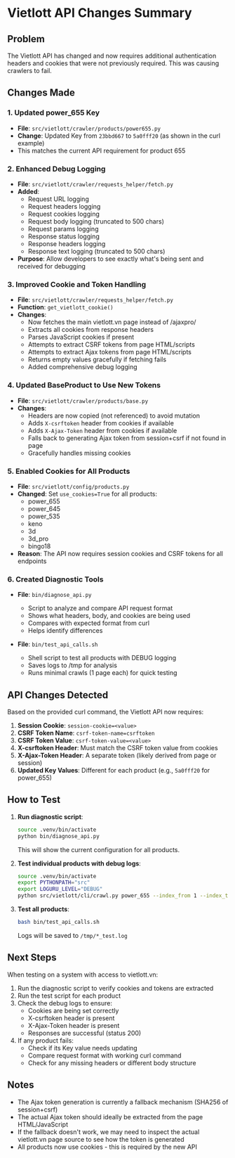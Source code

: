 # Vietlott API Changes Summary

## Problem
The Vietlott API has changed and now requires additional authentication headers and cookies that were not previously required. This was causing crawlers to fail.

## Changes Made

### 1. Updated power_655 Key
- **File**: `src/vietlott/crawler/products/power655.py`
- **Change**: Updated Key from `23bbd667` to `5a0fff20` (as shown in the curl example)
- This matches the current API requirement for product 655

### 2. Enhanced Debug Logging
- **File**: `src/vietlott/crawler/requests_helper/fetch.py`
- **Added**:
  - Request URL logging
  - Request headers logging
  - Request cookies logging
  - Request body logging (truncated to 500 chars)
  - Request params logging
  - Response status logging
  - Response headers logging
  - Response text logging (truncated to 500 chars)
- **Purpose**: Allow developers to see exactly what's being sent and received for debugging

### 3. Improved Cookie and Token Handling
- **File**: `src/vietlott/crawler/requests_helper/fetch.py`
- **Function**: `get_vietlott_cookie()`
- **Changes**:
  - Now fetches the main vietlott.vn page instead of /ajaxpro/
  - Extracts all cookies from response headers
  - Parses JavaScript cookies if present
  - Attempts to extract CSRF tokens from page HTML/scripts
  - Attempts to extract Ajax tokens from page HTML/scripts
  - Returns empty values gracefully if fetching fails
  - Added comprehensive debug logging

### 4. Updated BaseProduct to Use New Tokens
- **File**: `src/vietlott/crawler/products/base.py`
- **Changes**:
  - Headers are now copied (not referenced) to avoid mutation
  - Adds `X-csrftoken` header from cookies if available
  - Adds `X-Ajax-Token` header from cookies if available
  - Falls back to generating Ajax token from session+csrf if not found in page
  - Gracefully handles missing cookies

### 5. Enabled Cookies for All Products
- **File**: `src/vietlott/config/products.py`
- **Changed**: Set `use_cookies=True` for all products:
  - power_655
  - power_645
  - power_535
  - keno
  - 3d
  - 3d_pro
  - bingo18
- **Reason**: The API now requires session cookies and CSRF tokens for all endpoints

### 6. Created Diagnostic Tools
- **File**: `bin/diagnose_api.py`
  - Script to analyze and compare API request format
  - Shows what headers, body, and cookies are being used
  - Compares with expected format from curl
  - Helps identify differences
  
- **File**: `bin/test_api_calls.sh`
  - Shell script to test all products with DEBUG logging
  - Saves logs to /tmp for analysis
  - Runs minimal crawls (1 page each) for quick testing

## API Changes Detected

Based on the provided curl command, the Vietlott API now requires:

1. **Session Cookie**: `session-cookie=<value>`
2. **CSRF Token Name**: `csrf-token-name=csrftoken`
3. **CSRF Token Value**: `csrf-token-value=<value>`
4. **X-csrftoken Header**: Must match the CSRF token value from cookies
5. **X-Ajax-Token Header**: A separate token (likely derived from page or session)
6. **Updated Key Values**: Different for each product (e.g., `5a0fff20` for power_655)

## How to Test

1. **Run diagnostic script**:
   ```bash
   source .venv/bin/activate
   python bin/diagnose_api.py
   ```
   This will show the current configuration for all products.

2. **Test individual products with debug logs**:
   ```bash
   source .venv/bin/activate
   export PYTHONPATH="src"
   export LOGURU_LEVEL="DEBUG"
   python src/vietlott/cli/crawl.py power_655 --index_from 1 --index_to 1
   ```

3. **Test all products**:
   ```bash
   bash bin/test_api_calls.sh
   ```
   Logs will be saved to `/tmp/*_test.log`

## Next Steps

When testing on a system with access to vietlott.vn:

1. Run the diagnostic script to verify cookies and tokens are extracted
2. Run the test script for each product
3. Check the debug logs to ensure:
   - Cookies are being set correctly
   - X-csrftoken header is present
   - X-Ajax-Token header is present
   - Responses are successful (status 200)
4. If any product fails:
   - Check if its Key value needs updating
   - Compare request format with working curl command
   - Check for any missing headers or different body structure

## Notes

- The Ajax token generation is currently a fallback mechanism (SHA256 of session+csrf)
- The actual Ajax token should ideally be extracted from the page HTML/JavaScript
- If the fallback doesn't work, we may need to inspect the actual vietlott.vn page source to see how the token is generated
- All products now use cookies - this is required by the new API
